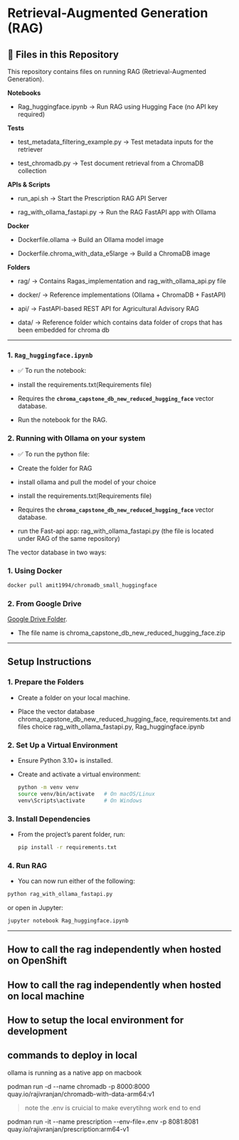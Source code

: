 # Retrieval-Augmented Generation (RAG)

## 📂 Files in this Repository  

This repository contains files on running RAG (Retrieval-Augmented Generation).

**Notebooks**
  - Rag_huggingface.ipynb → Run RAG using Hugging Face (no API key required)

**Tests**
  - test_metadata_filtering_example.py → Test metadata inputs for the retriever

  - test_chromadb.py → Test document retrieval from a ChromaDB collection

**APIs & Scripts**
  - run_api.sh → Start the Prescription RAG API Server

  - rag_with_ollama_fastapi.py → Run the RAG FastAPI app with Ollama

**Docker**
  - Dockerfile.ollama → Build an Ollama model image

  - Dockerfile.chroma_with_data_e5large → Build a ChromaDB image

**Folders**
  - rag/ → Contains Ragas_implementation and rag_with_ollama_api.py file

  - docker/ → Reference implementations (Ollama + ChromaDB + FastAPI)

  - api/ → FastAPI-based REST API for Agricultural Advisory RAG

  - data/ → Reference folder which contains data folder of crops that has been embedded for chroma db

---

### 1. `Rag_huggingface.ipynb`  
  - ✅ To run the notebook:  

  - install the requirements.txt(Requirements file)
  - Requires the **`chroma_capstone_db_new_reduced_hugging_face`** vector database.
  - Run the notebook for the RAG.  

### 2. Running with Ollama on your system
   - ✅ To run the python file: 

   - Create the folder for RAG
   - install ollama and pull the model of your choice
   - install the requirements.txt(Requirements file)
   - Requires the **`chroma_capstone_db_new_reduced_hugging_face`** vector database.
   - run the Fast-api app: rag_with_ollama_fastapi.py (the file is located under RAG of the same repository)


The vector database in two ways:
### 1. Using Docker

  ```bash
  docker pull amit1994/chromadb_small_huggingface
  ```
### 2. From Google Drive

  [Google Drive Folder](https://drive.google.com/drive/u/0/folders/1vM6zUKWw-AhbEef4_KbRSJwc80vloXcf). 
  - The file name is chroma_capstone_db_new_reduced_hugging_face.zip

---
## Setup Instructions

### 1. Prepare the Folders

  - Create a folder on your local machine.

  - Place the vector database chroma_capstone_db_new_reduced_hugging_face, requirements.txt and files choice rag_with_ollama_fastapi.py, Rag_huggingface.ipynb

### 2. Set Up a Virtual Environment

  - Ensure Python 3.10+ is installed.

  - Create and activate a virtual environment:

    ```bash
    python -m venv venv
    source venv/bin/activate   # On macOS/Linux
    venv\Scripts\activate      # On Windows
    ``` 


### 3. Install Dependencies

  - From the project’s parent folder, run:

    ```bash
    pip install -r requirements.txt
    ```


### 4. Run RAG

  - You can now run either of the following:

  ```bash
  python rag_with_ollama_fastapi.py
  ```
  or open in Jupyter:

  ```bash
  jupyter notebook Rag_huggingface.ipynb
  ```
---




## <TODO> How to call the rag independently when hosted on OpenShift


## <TODO> How to call the rag independently when hosted on local machine

## <TODO> How to setup the local environment for development



## commands to deploy in local
ollama is running as a native app on macbook

podman run -d --name chromadb  -p 8000:8000 quay.io/rajivranjan/chromadb-with-data-arm64:v1

> note the .env is cruicial to make everytihng work end to end

podman run -it  --name prescription  --env-file=.env -p 8081:8081 quay.io/rajivranjan/prescription:arm64-v1

